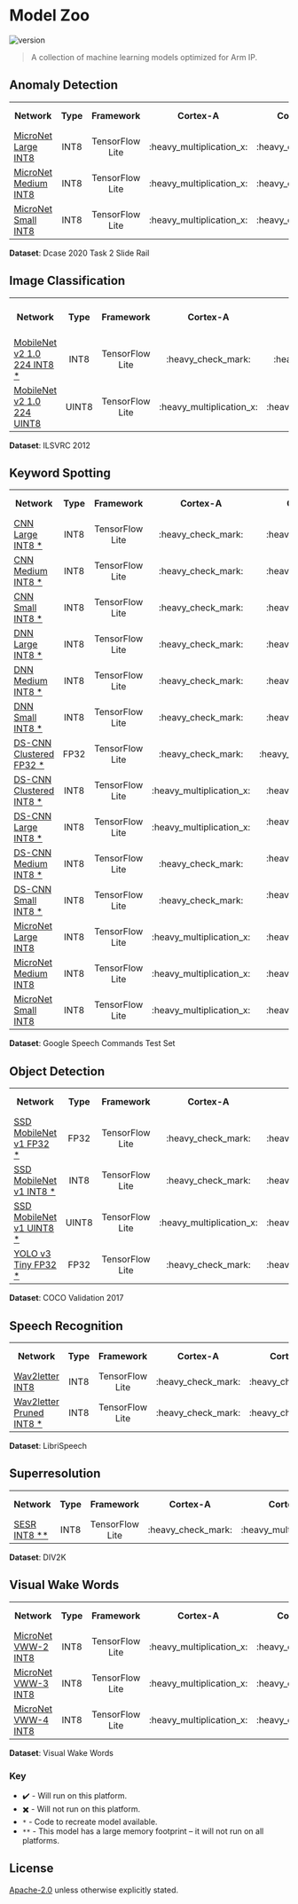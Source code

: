
# Model Zoo
![version](https://img.shields.io/badge/version-21.08-0091BD)
> A collection of machine learning models optimized for Arm IP.


## Anomaly Detection

<table>
    <tr>
        <th width="250">Network</th>
        <th width="100">Type</th>
        <th width="160">Framework</th>
        <th width="120">Cortex-A</th>
        <th width="120">Cortex-M</th>
        <th width="120">Mali GPU</th>
        <th width="120">Ethos U</th>
        <th width="90">Score (AUC)</th>
    </tr>
    <tr>
        <td><a href="models/anomaly_detection/micronet_large/tflite_int8">MicroNet Large INT8 </a></td>
        <td align="center">INT8</td>
        <td align="center">TensorFlow Lite</td>
        <td align="center">:heavy_multiplication_x: </td>
        <td align="center">:heavy_check_mark: </td>
        <td align="center">:heavy_check_mark: </td>
        <td align="center">:heavy_check_mark: </td>
        <td align="center">0.968</td>
    </tr>
    <tr>
        <td><a href="models/anomaly_detection/micronet_medium/tflite_int8">MicroNet Medium INT8 </a></td>
        <td align="center">INT8</td>
        <td align="center">TensorFlow Lite</td>
        <td align="center">:heavy_multiplication_x: </td>
        <td align="center">:heavy_check_mark: </td>
        <td align="center">:heavy_check_mark: </td>
        <td align="center">:heavy_check_mark: </td>
        <td align="center">0.963</td>
    </tr>
    <tr>
        <td><a href="models/anomaly_detection/micronet_small/tflite_int8">MicroNet Small INT8 </a></td>
        <td align="center">INT8</td>
        <td align="center">TensorFlow Lite</td>
        <td align="center">:heavy_multiplication_x: </td>
        <td align="center">:heavy_check_mark: </td>
        <td align="center">:heavy_check_mark: </td>
        <td align="center">:heavy_check_mark: </td>
        <td align="center">0.955</td>
    </tr>
</table>

**Dataset**: Dcase 2020 Task 2 Slide Rail

## Image Classification

<table>
    <tr>
        <th width="250">Network</th>
        <th width="100">Type</th>
        <th width="160">Framework</th>
        <th width="120">Cortex-A</th>
        <th width="120">Cortex-M</th>
        <th width="120">Mali GPU</th>
        <th width="120">Ethos U</th>
        <th width="90">Score (Top 1 Accuracy)</th>
    </tr>
    <tr>
        <td><a href="models/image_classification/mobilenet_v2_1.0_224/tflite_int8">MobileNet v2 1.0 224 INT8 *</a></td>
        <td align="center">INT8</td>
        <td align="center">TensorFlow Lite</td>
        <td align="center">:heavy_check_mark: </td>
        <td align="center">:heavy_check_mark: </td>
        <td align="center">:heavy_check_mark: </td>
        <td align="center">:heavy_check_mark: </td>
        <td align="center">0.697</td>
    </tr>
    <tr>
        <td><a href="models/image_classification/mobilenet_v2_1.0_224/tflite_uint8">MobileNet v2 1.0 224 UINT8 </a></td>
        <td align="center">UINT8</td>
        <td align="center">TensorFlow Lite</td>
        <td align="center">:heavy_multiplication_x: </td>
        <td align="center">:heavy_multiplication_x: </td>
        <td align="center">:heavy_check_mark: </td>
        <td align="center">:heavy_check_mark: </td>
        <td align="center">0.708</td>
    </tr>
</table>

**Dataset**: ILSVRC 2012

## Keyword Spotting

<table>
    <tr>
        <th width="250">Network</th>
        <th width="100">Type</th>
        <th width="160">Framework</th>
        <th width="120">Cortex-A</th>
        <th width="120">Cortex-M</th>
        <th width="120">Mali GPU</th>
        <th width="120">Ethos U</th>
        <th width="90">Score (Accuracy)</th>
    </tr>
    <tr>
        <td><a href="models/keyword_spotting/cnn_large/tflite_int8">CNN Large INT8 *</a></td>
        <td align="center">INT8</td>
        <td align="center">TensorFlow Lite</td>
        <td align="center">:heavy_check_mark: </td>
        <td align="center">:heavy_check_mark: </td>
        <td align="center">:heavy_check_mark: </td>
        <td align="center">:heavy_check_mark: </td>
        <td align="center">0.929</td>
    </tr>
    <tr>
        <td><a href="models/keyword_spotting/cnn_medium/tflite_int8">CNN Medium INT8 *</a></td>
        <td align="center">INT8</td>
        <td align="center">TensorFlow Lite</td>
        <td align="center">:heavy_check_mark: </td>
        <td align="center">:heavy_check_mark: </td>
        <td align="center">:heavy_check_mark: </td>
        <td align="center">:heavy_check_mark: </td>
        <td align="center">0.913</td>
    </tr>
    <tr>
        <td><a href="models/keyword_spotting/cnn_small/tflite_int8">CNN Small INT8 *</a></td>
        <td align="center">INT8</td>
        <td align="center">TensorFlow Lite</td>
        <td align="center">:heavy_check_mark: </td>
        <td align="center">:heavy_check_mark: </td>
        <td align="center">:heavy_check_mark: </td>
        <td align="center">:heavy_check_mark: </td>
        <td align="center">0.914</td>
    </tr>
    <tr>
        <td><a href="models/keyword_spotting/dnn_large/tflite_int8">DNN Large INT8 *</a></td>
        <td align="center">INT8</td>
        <td align="center">TensorFlow Lite</td>
        <td align="center">:heavy_check_mark: </td>
        <td align="center">:heavy_check_mark: </td>
        <td align="center">:heavy_check_mark: </td>
        <td align="center">:heavy_check_mark: </td>
        <td align="center">0.863</td>
    </tr>
    <tr>
        <td><a href="models/keyword_spotting/dnn_medium/tflite_int8">DNN Medium INT8 *</a></td>
        <td align="center">INT8</td>
        <td align="center">TensorFlow Lite</td>
        <td align="center">:heavy_check_mark: </td>
        <td align="center">:heavy_check_mark: </td>
        <td align="center">:heavy_check_mark: </td>
        <td align="center">:heavy_check_mark: </td>
        <td align="center">0.846</td>
    </tr>
    <tr>
        <td><a href="models/keyword_spotting/dnn_small/tflite_int8">DNN Small INT8 *</a></td>
        <td align="center">INT8</td>
        <td align="center">TensorFlow Lite</td>
        <td align="center">:heavy_check_mark: </td>
        <td align="center">:heavy_check_mark: </td>
        <td align="center">:heavy_check_mark: </td>
        <td align="center">:heavy_check_mark: </td>
        <td align="center">0.827</td>
    </tr>
    <tr>
        <td><a href="models/keyword_spotting/ds_cnn_large/tflite_clustered_fp32">DS-CNN Clustered FP32 *</a></td>
        <td align="center">FP32</td>
        <td align="center">TensorFlow Lite</td>
        <td align="center">:heavy_check_mark: </td>
        <td align="center">:heavy_multiplication_x: </td>
        <td align="center">:heavy_check_mark: </td>
        <td align="center">:heavy_multiplication_x: </td>
        <td align="center">0.950</td>
    </tr>
    <tr>
        <td><a href="models/keyword_spotting/ds_cnn_large/tflite_clustered_int8">DS-CNN Clustered INT8 *</a></td>
        <td align="center">INT8</td>
        <td align="center">TensorFlow Lite</td>
        <td align="center">:heavy_multiplication_x: </td>
        <td align="center">:heavy_check_mark: </td>
        <td align="center">:heavy_check_mark: </td>
        <td align="center">:heavy_check_mark: </td>
        <td align="center">0.940</td>
    </tr>
    <tr>
        <td><a href="models/keyword_spotting/ds_cnn_large/tflite_int8">DS-CNN Large INT8 *</a></td>
        <td align="center">INT8</td>
        <td align="center">TensorFlow Lite</td>
        <td align="center">:heavy_multiplication_x: </td>
        <td align="center">:heavy_check_mark: HERO</td>
        <td align="center">:heavy_check_mark: </td>
        <td align="center">:heavy_check_mark: </td>
        <td align="center">0.946</td>
    </tr>
    <tr>
        <td><a href="models/keyword_spotting/ds_cnn_medium/tflite_int8">DS-CNN Medium INT8 *</a></td>
        <td align="center">INT8</td>
        <td align="center">TensorFlow Lite</td>
        <td align="center">:heavy_check_mark: </td>
        <td align="center">:heavy_check_mark: HERO</td>
        <td align="center">:heavy_check_mark: </td>
        <td align="center">:heavy_check_mark: </td>
        <td align="center">0.934</td>
    </tr>
    <tr>
        <td><a href="models/keyword_spotting/ds_cnn_small/tflite_int8">DS-CNN Small INT8 *</a></td>
        <td align="center">INT8</td>
        <td align="center">TensorFlow Lite</td>
        <td align="center">:heavy_check_mark: </td>
        <td align="center">:heavy_check_mark: HERO</td>
        <td align="center">:heavy_check_mark: </td>
        <td align="center">:heavy_check_mark: </td>
        <td align="center">0.934</td>
    </tr>
    <tr>
        <td><a href="models/keyword_spotting/micronet_large/tflite_int8">MicroNet Large INT8 </a></td>
        <td align="center">INT8</td>
        <td align="center">TensorFlow Lite</td>
        <td align="center">:heavy_multiplication_x: </td>
        <td align="center">:heavy_check_mark: </td>
        <td align="center">:heavy_check_mark: </td>
        <td align="center">:heavy_check_mark: </td>
        <td align="center">0.965</td>
    </tr>
    <tr>
        <td><a href="models/keyword_spotting/micronet_medium/tflite_int8">MicroNet Medium INT8 </a></td>
        <td align="center">INT8</td>
        <td align="center">TensorFlow Lite</td>
        <td align="center">:heavy_multiplication_x: </td>
        <td align="center">:heavy_check_mark: </td>
        <td align="center">:heavy_check_mark: </td>
        <td align="center">:heavy_check_mark: </td>
        <td align="center">0.958</td>
    </tr>
    <tr>
        <td><a href="models/keyword_spotting/micronet_small/tflite_int8">MicroNet Small INT8 </a></td>
        <td align="center">INT8</td>
        <td align="center">TensorFlow Lite</td>
        <td align="center">:heavy_multiplication_x: </td>
        <td align="center">:heavy_check_mark: </td>
        <td align="center">:heavy_check_mark: </td>
        <td align="center">:heavy_check_mark: </td>
        <td align="center">0.953</td>
    </tr>
</table>

**Dataset**: Google Speech Commands Test Set

## Object Detection

<table>
    <tr>
        <th width="250">Network</th>
        <th width="100">Type</th>
        <th width="160">Framework</th>
        <th width="120">Cortex-A</th>
        <th width="120">Cortex-M</th>
        <th width="120">Mali GPU</th>
        <th width="120">Ethos U</th>
        <th width="90">Score (mAP)</th>
    </tr>
    <tr>
        <td><a href="models/object_detection/ssd_mobilenet_v1/tflite_fp32">SSD MobileNet v1 FP32 *</a></td>
        <td align="center">FP32</td>
        <td align="center">TensorFlow Lite</td>
        <td align="center">:heavy_check_mark: </td>
        <td align="center">:heavy_multiplication_x: </td>
        <td align="center">:heavy_check_mark: </td>
        <td align="center">:heavy_multiplication_x: </td>
        <td align="center">0.210</td>
    </tr>
    <tr>
        <td><a href="models/object_detection/ssd_mobilenet_v1/tflite_int8">SSD MobileNet v1 INT8 *</a></td>
        <td align="center">INT8</td>
        <td align="center">TensorFlow Lite</td>
        <td align="center">:heavy_check_mark: </td>
        <td align="center">:heavy_multiplication_x: </td>
        <td align="center">:heavy_check_mark: </td>
        <td align="center">:heavy_multiplication_x: </td>
        <td align="center">0.234</td>
    </tr>
    <tr>
        <td><a href="models/object_detection/ssd_mobilenet_v1/tflite_uint8">SSD MobileNet v1 UINT8 *</a></td>
        <td align="center">UINT8</td>
        <td align="center">TensorFlow Lite</td>
        <td align="center">:heavy_multiplication_x: </td>
        <td align="center">:heavy_multiplication_x: </td>
        <td align="center">:heavy_check_mark: </td>
        <td align="center">:heavy_multiplication_x: </td>
        <td align="center">0.180</td>
    </tr>
    <tr>
        <td><a href="models/object_detection/yolo_v3_tiny/tflite_fp32">YOLO v3 Tiny FP32 *</a></td>
        <td align="center">FP32</td>
        <td align="center">TensorFlow Lite</td>
        <td align="center">:heavy_check_mark: </td>
        <td align="center">:heavy_multiplication_x: </td>
        <td align="center">:heavy_check_mark: </td>
        <td align="center">:heavy_multiplication_x: </td>
        <td align="center">0.331</td>
    </tr>
</table>

**Dataset**: COCO Validation 2017

## Speech Recognition

<table>
    <tr>
        <th width="250">Network</th>
        <th width="100">Type</th>
        <th width="160">Framework</th>
        <th width="120">Cortex-A</th>
        <th width="120">Cortex-M</th>
        <th width="120">Mali GPU</th>
        <th width="120">Ethos U</th>
        <th width="90">Score (LER)</th>
    </tr>
    <tr>
        <td><a href="models/speech_recognition/wav2letter/tflite_int8">Wav2letter INT8 </a></td>
        <td align="center">INT8</td>
        <td align="center">TensorFlow Lite</td>
        <td align="center">:heavy_check_mark: </td>
        <td align="center">:heavy_check_mark: </td>
        <td align="center">:heavy_check_mark: </td>
        <td align="center">:heavy_check_mark: </td>
        <td align="center">0.0877</td>
    </tr>
    <tr>
        <td><a href="models/speech_recognition/wav2letter/tflite_pruned_int8">Wav2letter Pruned INT8 *</a></td>
        <td align="center">INT8</td>
        <td align="center">TensorFlow Lite</td>
        <td align="center">:heavy_check_mark: </td>
        <td align="center">:heavy_check_mark: </td>
        <td align="center">:heavy_check_mark: </td>
        <td align="center">:heavy_check_mark: </td>
        <td align="center">0.0783</td>
    </tr>
</table>

**Dataset**: LibriSpeech

## Superresolution

<table>
    <tr>
        <th width="250">Network</th>
        <th width="100">Type</th>
        <th width="160">Framework</th>
        <th width="120">Cortex-A</th>
        <th width="120">Cortex-M</th>
        <th width="120">Mali GPU</th>
        <th width="120">Ethos U</th>
        <th width="90">Score (PSNR)</th>
    </tr>
    <tr>
        <td><a href="models/superresolution/SESR/tflite_int8">SESR INT8 **</a></td>
        <td align="center">INT8</td>
        <td align="center">TensorFlow Lite</td>
        <td align="center">:heavy_check_mark: </td>
        <td align="center">:heavy_multiplication_x: </td>
        <td align="center">:heavy_check_mark: </td>
        <td align="center">:heavy_multiplication_x: </td>
        <td align="center">35.00dB</td>
    </tr>
</table>

**Dataset**: DIV2K

## Visual Wake Words

<table>
    <tr>
        <th width="250">Network</th>
        <th width="100">Type</th>
        <th width="160">Framework</th>
        <th width="120">Cortex-A</th>
        <th width="120">Cortex-M</th>
        <th width="120">Mali GPU</th>
        <th width="120">Ethos U</th>
        <th width="90">Score (Accuracy)</th>
    </tr>
    <tr>
        <td><a href="models/visual_wake_words/micronet_vww2/tflite_int8">MicroNet VWW-2 INT8 </a></td>
        <td align="center">INT8</td>
        <td align="center">TensorFlow Lite</td>
        <td align="center">:heavy_multiplication_x: </td>
        <td align="center">:heavy_check_mark: </td>
        <td align="center">:heavy_check_mark: </td>
        <td align="center">:heavy_check_mark: </td>
        <td align="center">0.768</td>
    </tr>
    <tr>
        <td><a href="models/visual_wake_words/micronet_vww3/tflite_int8">MicroNet VWW-3 INT8 </a></td>
        <td align="center">INT8</td>
        <td align="center">TensorFlow Lite</td>
        <td align="center">:heavy_multiplication_x: </td>
        <td align="center">:heavy_check_mark: </td>
        <td align="center">:heavy_check_mark: </td>
        <td align="center">:heavy_check_mark: </td>
        <td align="center">0.855</td>
    </tr>
    <tr>
        <td><a href="models/visual_wake_words/micronet_vww4/tflite_int8">MicroNet VWW-4 INT8 </a></td>
        <td align="center">INT8</td>
        <td align="center">TensorFlow Lite</td>
        <td align="center">:heavy_multiplication_x: </td>
        <td align="center">:heavy_check_mark: </td>
        <td align="center">:heavy_check_mark: </td>
        <td align="center">:heavy_check_mark: </td>
        <td align="center">0.822</td>
    </tr>
</table>

**Dataset**: Visual Wake Words


### Key
* :heavy_check_mark: - Will run on this platform.
* :heavy_multiplication_x: - Will not run on this platform.
* `*` - Code to recreate model available.
* `**` - This model has a large memory footprint – it will not run on all platforms.

## License
[Apache-2.0](https://spdx.org/licenses/Apache-2.0.html) unless otherwise explicitly stated.
